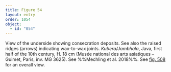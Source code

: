 ```yaml
---
title: Figure 54
layout: entry
order: 1054
object:
  - id: "054"
---
```


View of the underside showing consecration deposits. See also the raised ridges (arrows) indicating wax-to-wax joints. *Kubera/Jambhala*, Java, first half of the 10th century, H. 18 cm (Musée national des arts asiatiques – Guimet, Paris, inv. MG 3625). See %%Mechling et al. 2018%%. See [fig. 508](/visual-atlas/508/) for an overall view.
